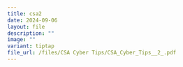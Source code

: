 ```yaml
---
title: csa2
date: 2024-09-06
layout: file
description: ""
image: ""
variant: tiptap
file_url: /files/CSA Cyber Tips/CSA_Cyber_Tips__2_.pdf
---
```

